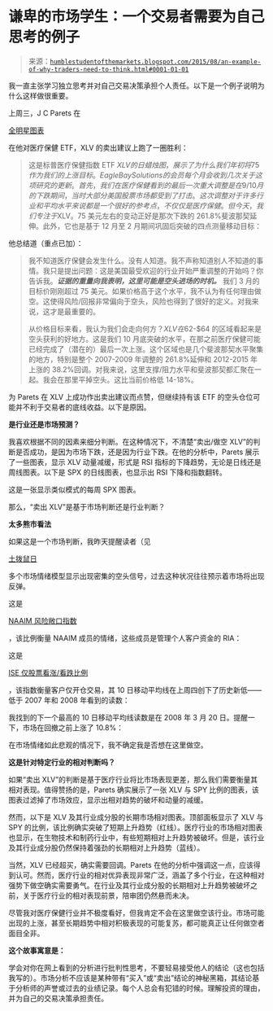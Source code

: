 <!--yml

类别：未分类

日期：2024-05-18 03:17:10

-->

# 谦卑的市场学生：一个交易者需要为自己思考的例子

> 来源：[`humblestudentofthemarkets.blogspot.com/2015/08/an-example-of-why-traders-need-to-think.html#0001-01-01`](https://humblestudentofthemarkets.blogspot.com/2015/08/an-example-of-why-traders-need-to-think.html#0001-01-01)

我一直主张学习独立思考并对自己交易决策承担个人责任。以下是一个例子说明为什么这样做很重要。

上周三，J C Parets 在

[全明星图表](http://allstarcharts.com/is-healthcare-due-for-a-collapse/)

在他对医疗保健 ETF，XLV 的卖出建议上跑了一圈胜利：

> 这是标普医疗保健指数 ETF $XLV 的日蜡烛图，展示了为什么我们年初将 75 作为我们的上涨目标。EagleBaySolutions 的会员每个月会收到几次关于这项研究的更新。首先，我们在医疗保健看到的最后一次重大调整是在 9/10 月的下跌期间，当时大部分美国股票市场都受到了打击。这次调整对于许多行业和平均水平来说都是一个很好的参考点，不仅仅是医疗保健。但今天，我们专注于$XLV。75 美元左右的变动正好是那次下跌的 261.8%斐波那契延伸。此外，它也是基于 12 月至 2 月期间巩固后突破的四点测量移动目标：

他总结道（重点已加）：

> 我不知道医疗保健会发生什么。没有人知道。我不声称知道别人不知道的事情。我只是提出问题：这是美国最受欢迎的行业开始严重调整的开始吗？你告诉我。***证据的重量向我表明，这里可能是空头进场的时机。*** 我们 3 月的目标价刚刚超过 75 美元。如果价格高于这个水平，我不认为有任何理由做空。这使得风险/回报非常偏向于空头，风险也得到了很好的定义。对我来说，这才是最重要的。
> 
> 从价格目标来看，我认为我们会走向何方？$XLV 在$62-$64 的区域看起来是空头获利的好地方。这是我们 10 月底突破的水平，在那之前医疗保健可能已经完成了（潜在的）最后一次上涨。这个区域也是几个斐波那契水平聚集的地方，特别是整个 2007-2009 年调整的 261.8%延伸和 2012-2015 年上涨的 38.2%回调。对我来说，这里支撑/阻力水平和斐波那契都汇聚在一起。我会在那里平掉空头。这比当前价格低 14-18%。

为 Parets 在 XLV 上成功作出卖出建议而点赞，但继续持有该 ETF 的空头仓位可能并不利于交易者的底线收益。以下是原因。

**是行业还是市场预测？**

我喜欢根据不同的因素来细分判断。在这种情况下，不清楚“卖出/做空 XLV”的判断是否成功，是因为市场下跌，还是因为行业下跌。在他的分析中，Parets 展示了一些图表，显示 XLV 动量减缓，形式是 RSI 指标的下降趋势，无论是日线还是周线图表。以下是 SPX 的日线图表，也显示出 RSI 下降和指数翻转。

这是一张显示类似模式的每周 SPX 图表。

那么，“卖出 XLV”是基于市场判断还是行业判断？

**太多熊市看法**

如果这是一个市场判断，我昨天提醒读者（见

[土拨鼠日](http://humblestudentofthemarkets.blogspot.com/2015/08/groundhog-day.html)

多个市场情绪模型显示出现密集的空头信号，过去这种状况往往预示着市场将出现反弹。

这是

[NAAIM 风险敞口指数](http://www.naaim.org/newsresources/naaim-exposure-index/)

，该比例衡量 NAAIM 成员的情绪，这些成员是管理个人客户资金的 RIA：

这是

[ISE 仅股票看涨/看跌比例](http://www.ise.com/market-data/isee-index/)

，该指数衡量客户仅开仓交易，其 10 日移动平均线在上周四创下了历史新低——低于 2007 年和 2008 年看到的读数：

我找到的下一个最高的 10 日移动平均线读数是在 2008 年 3 月 20 日。提醒一下，市场在回撤之前上涨了 10.8%：

在市场情绪如此悲观的情况下，我不确定我是否想在这里做空。

**这是针对特定行业的相对判断吗？**

如果“卖出 XLV”的判断是基于医疗行业将比市场表现更差，那么我们需要衡量其相对表现。值得赞扬的是，Parets 确实展示了一张 XLV 与 SPY 比例的图表，该图表过滤掉了市场效应，显示出相对趋势的破坏和动量的减缓。

然而，以下是 XLV 及其行业成分股的长期市场相对图表。顶部面板显示了 XLV 与 SPY 的比例，该比例确实突破了短期上升趋势（红线）。医疗行业的市场相对图表也显示，在生物技术和制药行业中，有些短期相对上升趋势被破坏。但是，该行业及其行业成分股仍然保持着强劲的长期相对上升趋势（蓝线）。

当然，XLV 已经超买，确实需要回调。Parets 在他的分析中强调这一点，应该得到认可。然而，医疗行业的相对优异表现非常广泛，涵盖了多个行业，在这种相对强势下做空确实需要勇气。在行业及其行业成分股的长期相对上升趋势被破坏之前，关于医疗行业的相对表现前景，陪审团仍然悬而未决。

尽管我对医疗保健行业并不极度看好，但我肯定不会在这里做空该行业。市场可能出现的上涨，甚至长期趋势中相对积极表现的可能复苏，都可能真正让任何做空者面目全非。

**这个故事寓意是：**

学会对你在网上看到的分析进行批判性思考，不要轻易接受他人的结论（这也包括我写的）。市场分析不应该是某种带有“买入”或“卖出”结论的神秘黑箱，其结论基于分析师的声誉或过去的业绩记录。每个人总会有犯错的时候。理解投资的理由，并为自己的交易决策承担责任。
